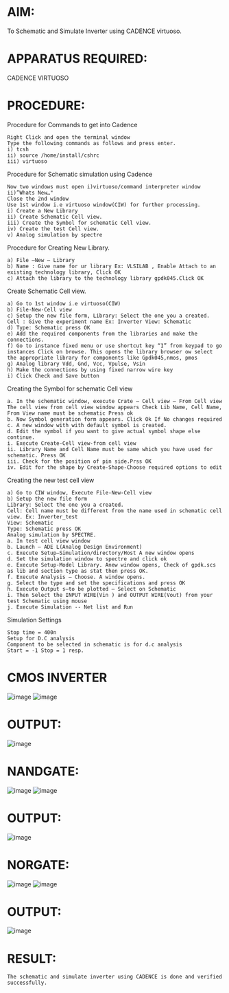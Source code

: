 # AIM:
To Schematic and Simulate Inverter using CADENCE virtuoso.
# APPARATUS REQUIRED:
CADENCE VIRTUOSO
# PROCEDURE:
Procedure for Commands to get into Cadence
```
Right Click and open the terminal window
Type the following commands as follows and press enter.
i) tcsh
ii) source /home/install/cshrc
iii) virtuoso
```
Procedure for Schematic simulation using Cadence
```
Now two windows must open i)virtuoso/command interpreter window ii)”Whats New…"
Close the 2nd window
Use 1st window i.e virtuoso window(CIW) for further processing.
i) Create a New Library
ii) Create Schematic Cell view.
iii) Create the Symbol for schematic Cell view.
iv) Create the test Cell view.
v) Analog simulation by spectre
```
Procedure for Creating New Library.
```
a) File –New – Library
b) Name : Give name for ur library Ex: VLSILAB , Enable Attach to an existing technology library, Click OK
c) Attach the library to the technology library gpdk045.Click OK
```
Create Schematic Cell view.
```
a) Go to 1st window i.e virtuoso(CIW)
b) File-New-Cell view
c) Setup the new file form, Library: Select the one you a created. Cell : Give the experiment name Ex: Inverter View: Schematic
d) Type: Schematic press OK
e) Add the required components from the libraries and make the connections.
f) Go to instance fixed menu or use shortcut key “I” from keypad to go instances Click on browse. This opens the library browser ow select the appropriate library for components like Gpdk045,nmos, pmos
g) Analog library Vdd, Gnd, Vcc, Vpulse, Vsin
h) Make the connections by using fixed narrow wire key
i) Click Check and Save button
```
Creating the Symbol for schematic Cell view
```
a. In the schematic window, execute Crate – Cell view – From Cell view The cell view from cell view window appears Check Lib Name, Cell Name, From View name must be schematic Press ok
b. Now Symbol generation form appears. Click Ok If No changes required
c. A new window with with default symbol is created.
d. Edit the symbol if you want to give actual symbol shape else continue.
i. Execute Create-Cell view-from cell view
ii. Library Name and Cell Name must be same which you have used for schematic. Press OK
iii. Check for the position of pin side.Prss OK
iv. Edit for the shape by Create-Shape-Choose required options to edit
```
Creating the new test cell view
```
a) Go to CIW window, Execute File-New-Cell view
b) Setup the new file form
Library: Select the one you a created.
Cell: Cell name must be different from the name used in schematic cell view. Ex: Inverter_test
View: Schematic
Type: Schematic press OK
Analog simulation by SPECTRE.
a. In test cell view window
b. Launch – ADE L(Analog Design Environment)
c. Execute Setup—Simulation/directory/Host A new window opens
d. Set the simulation window to spectre and click ok
e. Execute Setup-Model Library. Anew window opens, Check of gpdk.scs as lib and section type as stat then press OK.
f. Execute Analysis – Choose. A window opens.
g. Select the type and set the specifications and press OK
h. Execute Output s—to be plotted – Select on Schematic
i. Then Select the INPUT WIRE(Vin ) and OUTPUT WIRE(Vout) from your test Schematic using mouse
j. Execute Simulation -- Net list and Run
```
Simulation Settings
```
Stop time = 400n
Setup for D.C analysis
Component to be selected in schematic is for d.c analysis
Start = -1 Stop = 1 resp.
```
# CMOS INVERTER
![image](https://github.com/Devikavijaya/VLSI-LAB-EXP-6/assets/164987794/8046b109-37bf-4a64-8ce4-f2b141b4beb0)
![image](https://github.com/Devikavijaya/VLSI-LAB-EXP-6/assets/164987794/be02c35b-fdde-4fba-ae34-df2c3df687e4)
# OUTPUT:
![image](https://github.com/Devikavijaya/VLSI-LAB-EXP-6/assets/164987794/6807b234-e505-4d6b-8035-c061db965d30)

# NANDGATE:
![image](https://github.com/Devikavijaya/VLSI-LAB-EXP-6/assets/164987794/b2c7f139-d087-40ff-bd60-63f30c32b245)
![image](https://github.com/Devikavijaya/VLSI-LAB-EXP-6/assets/164987794/3c8658a6-f39e-43e1-95b5-f4ddcc700291)
# OUTPUT:
![image](https://github.com/Devikavijaya/VLSI-LAB-EXP-6/assets/164987794/b7941475-e246-4dfd-8535-52e477438f5b)

# NORGATE:
![image](https://github.com/Devikavijaya/VLSI-LAB-EXP-6/assets/164987794/f11f55a2-e0e2-4212-bfb5-ed0b9c9517a5)
![image](https://github.com/Devikavijaya/VLSI-LAB-EXP-6/assets/164987794/f5f84161-de3d-4dd2-9dc1-1f5ea5c8c0ad)
# OUTPUT:
![image](https://github.com/Devikavijaya/VLSI-LAB-EXP-6/assets/164987794/163e2ee4-fee5-414e-97ef-ac849a71ec12)

# RESULT:
```
The schematic and simulate inverter using CADENCE is done and verified successfully.
```















